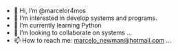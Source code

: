 - 👋 Hi, I’m @marcelor4mos
- 👀 I’m interested in develop systems and programs.
- 🌱 I’m currently learning Python
- 💞️ I’m looking to collaborate on systems ...
- 📫 How to reach me: marcelo_newman@hotmail.com ...

<!---
marcelor4mos/marcelor4mos is a ✨ special ✨ repository because its `README.md` (this file) appears on your GitHub profile.
You can click the Preview link to take a look at your changes.
--->
